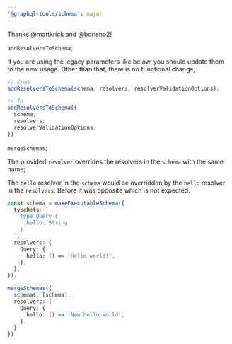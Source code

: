 ```yaml
---
'@graphql-tools/schema': major
---
```


Thanks @mattkrick and @borisno2!

`addResolversToSchema`;

If you are using the legacy parameters like below, you should update them to the new usage. Other than that, there is no functional change;

```ts
// From
addResolversToSchema(schema, resolvers, resolverValidationOptions);

// To
addResolversToSchema({
  schema,
  resolvers,
  resolverValidationOptions,
})
```

`mergeSchemas`;

The provided `resolver` overrides the resolvers in the `schema` with the same name;

The `hello` resolver in the `schema` would be overridden by the `hello` resolver in the `resolvers`. Before it was opposite which is not expected.
```ts
const schema = makeExecutableSchema({
  typeDefs: `
    type Query {
      hello: String
    }
  `,
  resolvers: {
    Query: {
      hello: () => 'Hello world!',
    },
  },
});

mergeSchemas({
  schemas: [schema],
  resolvers: {
    Query: {
      hello: () => 'New hello world',
    },
  }
})
```

